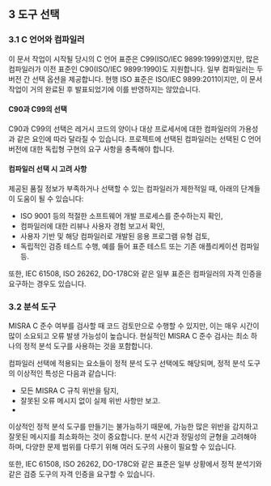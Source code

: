 ## 3 도구 선택
### 3.1 C 언어와 컴파일러
이 문서 작업이 시작될 당시의 C 언어 표준은 C99(ISO/IEC 9899:1999)였지만, 많은 컴파일러가 이전 표준인 C90(ISO/IEC 9899:1990)도 지원합니다. 일부 컴파일러는 두 버전 간 선택 옵션을 제공합니다. 현행 ISO 표준은 ISO/IEC 9899:2011이지만, 이 문서 작업이 거의 완료된 후 발표되었기에 이를 반영하지는 않았습니다.

#### C90과 C99의 선택
C90과 C99의 선택은 레거시 코드의 양이나 대상 프로세서에 대한 컴파일러의 가용성과 같은 요인에 따라 달라질 수 있습니다. 프로젝트에 선택된 컴파일러는 선택된 C 언어 버전에 대한 독립형 구현의 요구 사항을 충족해야 합니다.

#### 컴파일러 선택 시 고려 사항
제공된 품질 정보가 부족하거나 선택할 수 있는 컴파일러가 제한적일 때, 아래의 단계들이 도움이 될 수 있습니다:

- ISO 9001 등의 적절한 소프트웨어 개발 프로세스를 준수하는지 확인,
- 컴파일러에 대한 리뷰나 사용자 경험 보고서 확인,
- 사용자 기반 및 해당 컴파일러로 개발된 응용 프로그램 유형 검토,
- 독립적인 검증 테스트 수행, 예를 들어 표준 테스트 또는 기존 애플리케이션 컴파일 등.

또한, IEC 61508, ISO 26262, DO-178C와 같은 일부 표준은 컴파일러의 자격 인증을 요구하는 경우도 있습니다.

### 3.2 분석 도구
MISRA C 준수 여부를 검사할 때 코드 검토만으로 수행할 수 있지만, 이는 매우 시간이 많이 소요되고 오류 발생 가능성이 높습니다. 현실적인 MISRA C 준수 검사는 최소 하나의 정적 분석 도구를 사용하는 것을 포함합니다.

컴파일러 선택에 적용되는 요소들이 정적 분석 도구 선택에도 해당되며, 정적 분석 도구의 이상적인 특성은 다음과 같습니다:

- 모든 MISRA C 규칙 위반을 탐지,
- 잘못된 오류 메시지 없이 실제 위반 사항만 보고.
- 
이상적인 정적 분석 도구를 만들기는 불가능하기 때문에, 가능한 많은 위반을 감지하고 잘못된 메시지를 최소화하는 것이 중요합니다. 분석 시간과 정밀성의 균형을 고려해야 하며, 다양한 문제 범위를 다루기 위해 여러 도구의 사용이 필요할 수 있습니다.

또한, IEC 61508, ISO 26262, DO-178C와 같은 표준은 일부 상황에서 정적 분석기와 같은 검증 도구의 자격 인증을 요구할 수 있습니다.
